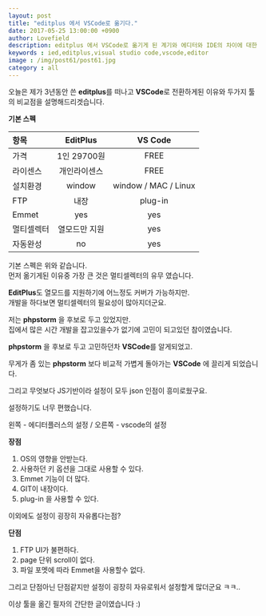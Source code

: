 ```yaml
---
layout: post
title: "editplus 에서 VSCode로 옮기다."
date: 2017-05-25 13:00:00 +0900
author: Lovefield
description: editplus 에서 VSCode로 옮기게 된 계기와 에디터와 IDE의 차이에 대한 글입니다.
keywords : ied,editplus,visual studio code,vscode,editor
image : /img/post61/post61.jpg
category : all
---
```


오늘은 제가 3년동안 쓴 <strong class="blue">editplus</strong>를 떠나고 <strong class="red">VSCode</strong>로 전환하게된 이유와 두가지 툴의 비교점을 설명해드리겟습니다.

<strong>기본 스펙</strong>

|항목|EditPlus|VS Code|
|:-|:-:|:-:|
|가격|1인 29700원|FREE|
|라이센스|개인라이센스|FREE|
|설치환경|window|window / MAC / Linux|
|FTP|내장|plug-in|
|Emmet|yes|yes|
|멀티셀렉터|열모드만 지원|yes|
|자동완성|no|yes|

기본 스펙은 위와 같습니다.<br>
먼저 옮기게된 이유중 가장 큰 것은 멀티셀렉터의 유무 였습니다.

<strong class="blue">EditPlus</strong>도 열모드를 지원하기에 어느정도 커버가 가능하지만.<br>
개발을 하다보면 멀티셀렉터의 필요성이 많아지더군요.<br>

저는 <strong class="blue">phpstorm</strong> 을 후보로 두고 있었지만.<br>
집에서 많은 시간 개발을 잡고있을수가 없기에 고민이 되고있던 참이였습니다.

<strong class="blue">phpstorm</strong> 을 후보로 두고 고민하던차 <strong class="red">VSCode</strong>를 알게되었고.

무게가 좀 있는 <strong class="blue">phpstorm</strong> 보다 비교적 가볍게 돌아가는 <strong class="red">VSCode</strong> 에 끌리게 되었습니다.

그리고 무엇보다 JS기반이라 설정이 모두 json 인점이 흥미로웠구요.

설정하기도 너무 편했습니다.

<p class="t_center"><amp-img src="{{ "/img/post61/img01.jpg" | prepend: site.baseurl }}" alt="각 에디터의 설정" width="1020" height="336" layout="responsive"></amp-img></p>

<p class="t_center">왼쪽 - 에디터플러스의 설정 &#47; 오른쪽 - vscode의 설정</p>

<strong class="h2">장점</strong>

  1. OS의 영향을 안받는다.
  2. 사용하던 키 옵션을 그대로 사용할 수 있다.
  3. Emmet 기능이 더 많다.
  4. GIT이 내장이다.
  5. plug-in 을 사용할 수 있다.

이외에도 설정이 굉장히 자유롭다는점?

<strong class="h2">단점</strong>

  1. FTP UI가 불편하다.
  2. page 단위 scroll이 없다.
  3. 파일 포멧에 따라 Emmet을 사용할수 없다.

그리고 단점아닌 단점같지만 설정이 굉장히 자유로워서 설정할게 많더군요 ㅋㅋ..

이상 툴을 옮긴 필자의 간단한 글이였습니다 :)